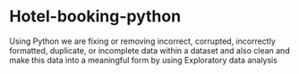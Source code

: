 # Hotel-booking-python
Using Python we are fixing or removing incorrect, corrupted, incorrectly formatted, duplicate, or incomplete data within a dataset and also clean and make this data into a meaningful form by using Exploratory data analysis
